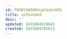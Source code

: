 ```yaml
---
id: FNZWlhW3bMnLpVaukc6FQ
title: cofounded
desc: ''
updated: 1635804839641
created: 1635804765613
---
```




